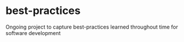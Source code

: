 # best-practices
Ongoing project to capture best-practices learned throughout time for software development
